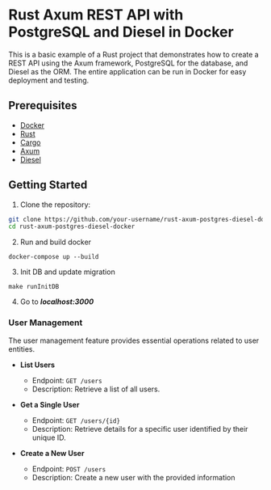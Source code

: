 # Rust Axum REST API with PostgreSQL and Diesel in Docker

This is a basic example of a Rust project that demonstrates how to create a REST API using the Axum framework, PostgreSQL for the database, and Diesel as the ORM. The entire application can be run in Docker for easy deployment and testing.

## Prerequisites

- [Docker](https://www.docker.com/get-started)
- [Rust](https://www.rust-lang.org/tools/install)
- [Cargo](https://doc.rust-lang.org/cargo/getting-started/installation.html)
- [Axum](https://github.com/tokio-rs/axum)
- [Diesel](https://diesel.rs/docs/)

## Getting Started

1. Clone the repository:

```bash
git clone https://github.com/your-username/rust-axum-postgres-diesel-docker.git
cd rust-axum-postgres-diesel-docker
```
2. Run and build docker
```
docker-compose up --build
```

3. Init DB and update migration
```
make runInitDB
```

4. Go to ***localhost:3000***

### User Management

The user management feature provides essential operations related to user entities.

- **List Users**
  - Endpoint: `GET /users`
  - Description: Retrieve a list of all users.

- **Get a Single User**
  - Endpoint: `GET /users/{id}`
  - Description: Retrieve details for a specific user identified by their unique ID.

- **Create a New User**
  - Endpoint: `POST /users`
  - Description: Create a new user with the provided information